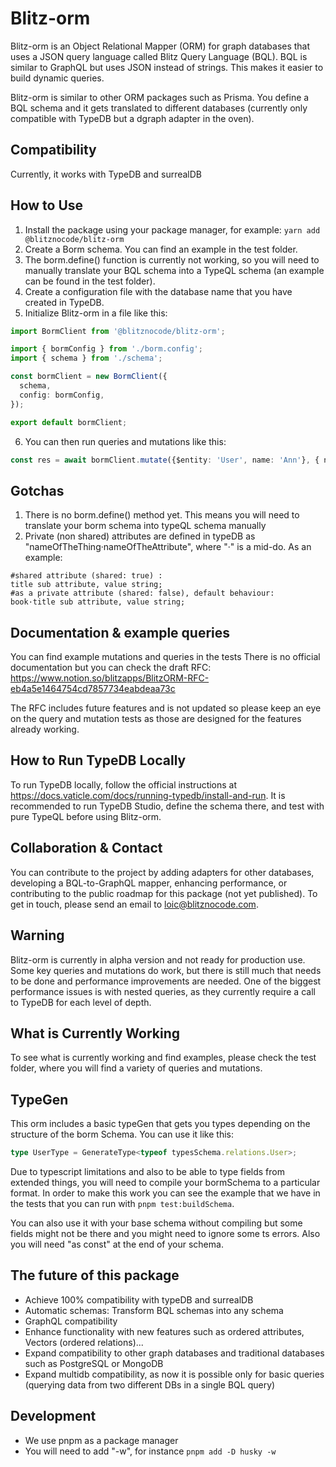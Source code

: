 # Blitz-orm

Blitz-orm is an Object Relational Mapper (ORM) for graph databases that uses a JSON query language called Blitz Query Language (BQL). BQL is similar to GraphQL but uses JSON instead of strings. This makes it easier to build dynamic queries.

Blitz-orm is similar to other ORM packages such as Prisma. You define a BQL schema and it gets translated to different databases (currently only compatible with TypeDB but a dgraph adapter in the oven).

## Compatibility

Currently, it works with TypeDB and surrealDB

## How to Use

1. Install the package using your package manager, for example:
`yarn add @blitznocode/blitz-orm`
2. Create a Borm schema. You can find an example in the test folder. 
3. The borm.define() function is currently not working, so you will need to manually translate your BQL schema into a TypeQL schema (an example can be found in the test folder).
4. Create a configuration file with the database name that you have created in TypeDB.
5. Initialize Blitz-orm in a file like this:

```ts
import BormClient from '@blitznocode/blitz-orm';

import { bormConfig } from './borm.config';
import { schema } from './schema';

const bormClient = new BormClient({
  schema,
  config: bormConfig,
});

export default bormClient;
```

6. You can then run queries and mutations like this:

```ts
const res = await bormClient.mutate({$entity: 'User', name: 'Ann'}, { noMetadata: true });
```

## Gotchas

1) There is no borm.define() method yet. This means you will need to translate your borm schema into typeQL schema manually
2) Private (non shared) attributes are defined in typeDB as "nameOfTheThing·nameOfTheAttribute", where "·" is a mid-do. As an example:

```t
#shared attribute (shared: true) :
title sub attribute, value string;
#as a private attribute (shared: false), default behaviour:
book·title sub attribute, value string;
```

## Documentation & example queries

You can find example mutations and queries in the tests
There is no official documentation but you can check the draft RFC:
https://www.notion.so/blitzapps/BlitzORM-RFC-eb4a5e1464754cd7857734eabdeaa73c

The RFC includes future features and is not updated so please keep an eye on the query and mutation tests as those are designed for the features already working.

## How to Run TypeDB Locally

To run TypeDB locally, follow the official instructions at https://docs.vaticle.com/docs/running-typedb/install-and-run. It is recommended to run TypeDB Studio, define the schema there, and test with pure TypeQL before using Blitz-orm.

## Collaboration & Contact

You can contribute to the project by adding adapters for other databases, developing a BQL-to-GraphQL mapper, enhancing performance, or contributing to the public roadmap for this package (not yet published). To get in touch, please send an email to loic@blitznocode.com.

## Warning

Blitz-orm is currently in alpha version and not ready for production use. Some key queries and mutations do work, but there is still much that needs to be done and performance improvements are needed. One of the biggest performance issues is with nested queries, as they currently require a call to TypeDB for each level of depth.

## What is Currently Working

To see what is currently working and find examples, please check the test folder, where you will find a variety of queries and mutations.

## TypeGen

This orm includes a basic typeGen that gets you types depending on the structure of the borm Schema. You can use it like this:

```ts
type UserType = GenerateType<typeof typesSchema.relations.User>;
```

Due to typescript limitations and also to be able to type fields from extended things, you will need to compile your bormSchema to a particular format. In order to make this work you can see the example that we have in the tests that you can run with `pnpm test:buildSchema`. 

You can also use it with your base schema without compiling but some fields might not be there and you might need to ignore some ts errors. Also you will need "as const" at the end of your schema.

## The future of this package

- Achieve 100% compatibility with typeDB and surrealDB
- Automatic schemas: Transform BQL schemas into any schema
- GraphQL compatibility
- Enhance functionality with new features such as ordered attributes, Vectors (ordered relations)...
- Expand compatibility to other graph databases and traditional databases such as PostgreSQL or MongoDB
- Expand multidb compatibility, as now it is possible only for basic queries (querying data from two different DBs in a single BQL query)

## Development

- We use pnpm as a package manager
- You will need to add "-w", for instance `pnpm add -D husky -w`
